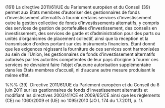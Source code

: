 (161) La directive 2011/61/UE du Parlement européen et du Conseil (39) permet aux États membres d’autoriser des gestionnaires de fonds d’investissement alternatifs à fournir certains services d’investissement outre la gestion collective de fonds d’investissements alternatifs, y compris des services de gestion de portefeuilles d’investissement, des conseils en investissement, des services de garde et d’administration pour des parts ou unités d’organismes de placement collectif, ainsi que la réception et la transmission d’ordres portant sur des instruments financiers. Étant donné que les exigences régissant la fourniture de ces services sont harmonisées au sein de l’Union, les gestionnaires de fonds d’investissement alternatifs autorisés par les autorités compétentes de leur pays d’origine à fournir ces services ne devraient faire l’objet d’aucune autorisation supplémentaire dans les États membres d’accueil, ni d’aucune autre mesure produisant le même effet.

%%% (39)  Directive 2011/61/UE du Parlement européen et du Conseil du 8 juin 2011 sur les gestionnaires de fonds d’investissement alternatifs et modifiant les directives 2003/41/CE et 2009/65/CE ainsi que les règlements (CE) no 1060/2009 et (UE) no 1095/2010 (JO L 174 du 1.7.2011, p. 1).